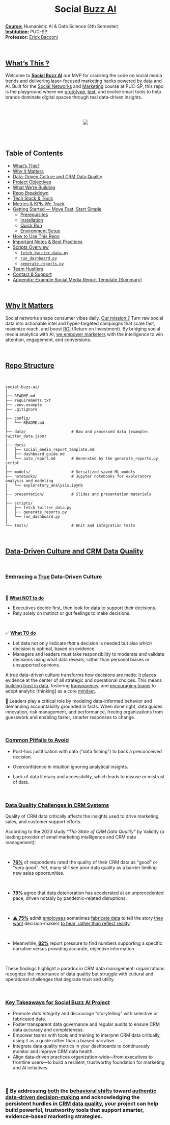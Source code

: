 
<br>

# <p align="center">  Social [Buzz AI]()

[**Course:**]() Humanistic AI & Data Science (4th Semester)  
[**Institution:**]() PUC-SP  
**Professor:** [Erick Bacconi]()  


<br>

## [What’s This ?]()

Welcome to [**Social Buzz AI**]() our MVP for cracking the code on social media trends and delivering laser-focused marketing hacks powered by data and AI. Built for the [Social Networks]() and [Marketing]() course at PUC-SP, this repo is the playground where we [prototype](), [test](), and evolve smart tools to help brands dominate digital spaces through real data-driven insights.


<br><br>

<!--GIF  -->

<p align="center">
 <img src="https://github.com/user-attachments/assets/791a69e2-d09a-429f-9257-f6667fff5c04"/>



<!--Video
https://github.com/user-attachments/assets/064aa6f8-ebb4-4370-8efd-7d79b29f390a
-->


<br><br>

## Table of Contents

- [What’s This?](#whats-this)  
- [Why It Matters](#why-it-matters)
- [Data-Driven Culture and CRM Data Quality]() 
- [Project Objectives](#project-objectives)  
- [What We’re Building](#what-were-building)  
- [Repo Breakdown](#repo-breakdown)  
- [Tech Stack & Tools](#tech-stack--tools)  
- [Metrics & KPIs We Track](#metrics--kpis-we-track)  
- [Getting Started — Move Fast, Start Simple](#getting-started--move-fast-start-simple)  
  - [Prerequisites](#prerequisites)  
  - [Installation](#installation)  
  - [Quick Run](#quick-run)  
  - [Environment Setup](#environment-setup)  
- [How to Use This Repo](#how-to-use-this-repo)  
- [Important Notes & Best Practices](#important-notes--best-practices)  
- [Scripts Overview](#scripts-overview)  
  - [`fetch_twitter_data.py`](#fetch_twitter_datapy)  
  - [`run_dashboard.py`](#run_dashboardpy)  
  - [`generate_reports.py`](#generate_reportspy)  
- [Team Hustlers](#team-hustlers)  
- [Contact & Support](#contact--support)  
- [Appendix: Example Social Media Report Template (Summary)](#appendix-example-social-media-report-template-summary)  


<br>

## [Why It Matters]()

Social networks shape consumer vibes daily. [Our mission ?]() Turn raw social data into actionable intel and hyper-targeted campaigns that scale fast, maximize reach, and boost [ROI]() (Return on Investment). By bridging social media analytics with AI, [we empower marketers]() with the intelligence to win attention, engagement, and conversions.

<br>

## [Repo Structure]()

<br>

```
social-buzz-ai/
│
├── README.md
├── requirements.txt
├── .env.example
├── .gitignore
│
├── config/
│   └── README.md           
│
├── data/                    # Raw and processed data (example: twitter_data.json)
│
├── docs/
│   ├── social_media_report_template.md
│   ├── dashboard_guide.md
│   └── auto_report.md       # Generated by the generate_reports.py script
│
├── models/                  # Serialized saved ML models
├── notebooks/               # Jupyter notebooks for exploratory analysis and modeling
│   └── exploratory_analysis.ipynb
│
├── presentation/            # Slides and presentation materials
│
├── scripts/
│   ├── fetch_twitter_data.py
│   ├── generate_reports.py
│   └── run_dashboard.py
│
└── tests/                   # Unit and integration tests
```


<br>

## [Data-Driven Culture and CRM Data Quality]()

<br>

### Embracing a [True]() Data-Driven Culture

<br>

🚫 [**What NOT to do**]()

- Executives decide first, then look for data to support their decisions.  
- Rely solely on instinct or gut feelings to make decisions.

<br>

✅ [**What TO do**]()

- Let data not only indicate *that* a decision is needed but also *which* decision is optimal, based on evidence.  
- Managers and leaders must take responsibility to moderate and validate decisions using what data reveals, rather than personal biases or unsupported opinions.

A true data-driven culture transforms how decisions are made: it places evidence at the center of all strategic and operational choices. This means [building trust in data](), fostering [transparency](), and [encouraging teams]() to adopt analytic [thinking] as a core [mindset]().

🌱 Leaders play a critical role by modeling data-informed behavior and demanding accountability grounded in facts. When done right, data guides innovation, risk management, and performance, freeing organizations from guesswork and enabling faster, smarter responses to change.

<br>

### [Common Pitfalls to Avoid]()

- Post-hoc justification with data ("data fishing") to back a preconceived decision.  

- Overconfidence in intuition ignoring analytical insights.  

- Lack of data literacy and accessibility, which leads to misuse or mistrust of data.


<br>

### [Data Quality Challenges in CRM Systems]()

Quality of CRM data critically affects the insights used to drive marketing, sales, and customer support efforts.

According to the 2023 study *"The State of CRM Data Quality"* by Validity (a leading provider of email marketing intelligence and CRM data management):

<br>

- [**76%**]() of respondents rated the quality of their CRM data as "good" or "very good". Yet, many still see poor data quality as a barrier limiting new sales opportunities.

  <br>

- [**79%**]() agree that data deterioration has accelerated at an unprecedented pace, driven notably by pandemic-related disruptions.  

<br>

- [⚠️ **75%**]() admit [employees]() sometimes [fabricate data]() to tell the story [they want]() decision-makers [to hear, rather than reflect reality]().

<br>

- Meanwhile, [**82%**]() report pressure to find numbers supporting a specific narrative versus providing accurate, objective information.

<br>

These findings highlight a paradox in CRM data management: organizations recognize the importance of data quality but struggle with cultural and operational challenges that degrade trust and utility.


<br>

### [Key Takeaways for Social Buzz AI Project]()

- Promote *data integrity* and discourage “storytelling” with selective or fabricated data.  
- Foster transparent data governance and regular audits to ensure CRM data accuracy and completeness.  
- Empower teams with tools and training to interpret CRM data critically, using it as a guide rather than a biased narrative.  
- Integrate data quality metrics in your dashboards to continuously monitor and improve CRM data health.  
- Align data-driven practices organization-wide—from executives to frontline users—to build a resilient, trustworthy foundation for marketing and AI initiatives.

<br>

### 🌱 By addressing [both]() the [behavioral shifts]() toward [authentic data-driven decision-making]() and acknowledging the persistent hurdles in [CRM data quality](), your project can help build powerful, trustworthy tools that support smarter, evidence-based marketing strategies.

<br>
